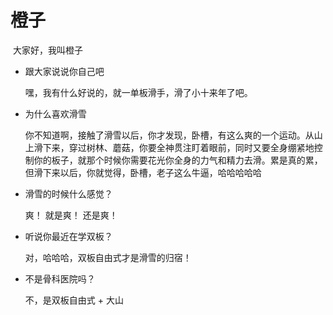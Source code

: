 # 橙子

​			大家好，我叫橙子

- 跟大家说说你自己吧

  嘿，我有什么好说的，就一单板滑手，滑了小十来年了吧。

- 为什么喜欢滑雪

  你不知道啊，接触了滑雪以后，你才发现，卧槽，有这么爽的一个运动。从山上滑下来，穿过树林、蘑菇，你要全神贯注盯着眼前，同时又要全身绷紧地控制你的板子，就那个时候你需要花光你全身的力气和精力去滑。累是真的累，但滑下来以后，你就觉得，卧槽，老子这么牛逼，哈哈哈哈哈			

- 滑雪的时候什么感觉？

  爽！ 就是爽！ 还是爽！

- 听说你最近在学双板？

  对，哈哈哈，双板自由式才是滑雪的归宿！

- 不是骨科医院吗？

  不，是双板自由式 + 大山
